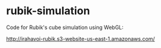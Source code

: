 # rubik-simulation
Code for Rubik's cube simulation using WebGL:

http://irahavoi-rubik.s3-website-us-east-1.amazonaws.com/
